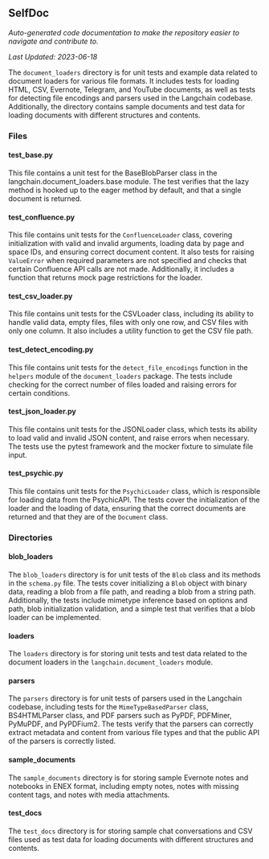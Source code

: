 <!--- START SELFDOC --->
## SelfDoc
_Auto-generated code documentation to make the repository easier to navigate and contribute to._

_Last Updated: 2023-06-18_

The `document_loaders` directory is for unit tests and example data related to document loaders for various file formats. It includes tests for loading HTML, CSV, Evernote, Telegram, and YouTube documents, as well as tests for detecting file encodings and parsers used in the Langchain codebase. Additionally, the directory contains sample documents and test data for loading documents with different structures and contents.

### Files
#### test_base.py
This file contains a unit test for the BaseBlobParser class in the langchain.document_loaders.base module. The test verifies that the lazy method is hooked up to the eager method by default, and that a single document is returned.

#### test_confluence.py
This file contains unit tests for the `ConfluenceLoader` class, covering initialization with valid and invalid arguments, loading data by page and space IDs, and ensuring correct document content. It also tests for raising `ValueError` when required parameters are not specified and checks that certain Confluence API calls are not made. Additionally, it includes a function that returns mock page restrictions for the loader.

#### test_csv_loader.py
This file contains unit tests for the CSVLoader class, including its ability to handle valid data, empty files, files with only one row, and CSV files with only one column. It also includes a utility function to get the CSV file path.

#### test_detect_encoding.py
This file contains unit tests for the `detect_file_encodings` function in the `helpers` module of the `document_loaders` package. The tests include checking for the correct number of files loaded and raising errors for certain conditions.

#### test_json_loader.py
This file contains unit tests for the JSONLoader class, which tests its ability to load valid and invalid JSON content, and raise errors when necessary. The tests use the pytest framework and the mocker fixture to simulate file input.

#### test_psychic.py
This file contains unit tests for the `PsychicLoader` class, which is responsible for loading data from the PsychicAPI. The tests cover the initialization of the loader and the loading of data, ensuring that the correct documents are returned and that they are of the `Document` class.

### Directories
#### blob_loaders
The `blob_loaders` directory is for unit tests of the `Blob` class and its methods in the `schema.py` file. The tests cover initializing a `Blob` object with binary data, reading a blob from a file path, and reading a blob from a string path. Additionally, the tests include mimetype inference based on options and path, blob initialization validation, and a simple test that verifies that a blob loader can be implemented.

#### loaders
The `loaders` directory is for storing unit tests and test data related to the document loaders in the `langchain.document_loaders` module.

#### parsers
The `parsers` directory is for unit tests of parsers used in the Langchain codebase, including tests for the `MimeTypeBasedParser` class, BS4HTMLParser class, and PDF parsers such as PyPDF, PDFMiner, PyMuPDF, and PyPDFium2. The tests verify that the parsers can correctly extract metadata and content from various file types and that the public API of the parsers is correctly listed.

#### sample_documents
The `sample_documents` directory is for storing sample Evernote notes and notebooks in ENEX format, including empty notes, notes with missing content tags, and notes with media attachments.

#### test_docs
The `test_docs` directory is for storing sample chat conversations and CSV files used as test data for loading documents with different structures and contents.

<!--- END SELFDOC --->